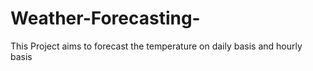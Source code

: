 # Weather-Forecasting-
This Project aims to forecast the temperature on daily basis and hourly basis
